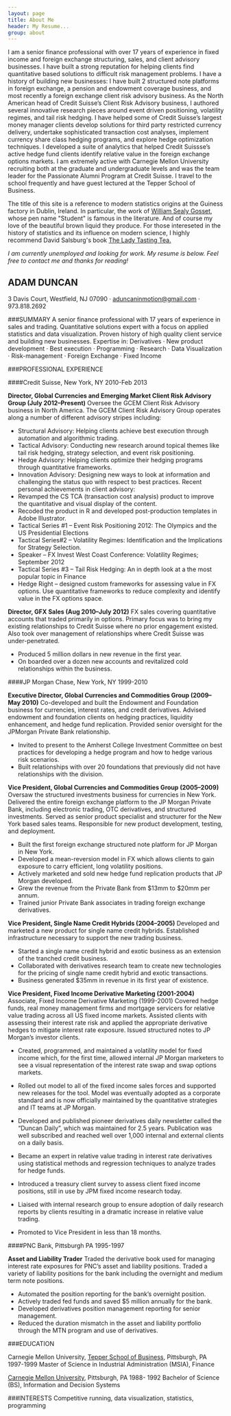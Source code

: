 ```yaml
---
layout: page
title: About Me
header: My Resume...
group: about
---
```


I am a senior finance professional with over 17 years of experience in fixed income and foreign exchange structuring, sales, and client advisory businesses. I have built a strong reputation for helping clients find quantitative based solutions to difficult risk management problems. I have a history of building new businesses: I have built 2 structured note platforms in foreign exchange, a pension and endowment coverage business, and most recently a foreign exchange client risk advisory business. As the North American head of Credit Suisse’s Client Risk Advisory business, I authored several innovative research pieces around event driven positioning, volatility regimes, and tail risk hedging. I have helped some of Credit Suisse’s largest money manager clients develop solutions for third party restricted currency delivery, undertake sophisticated transaction cost analyses, implement currency share class hedging programs, and explore hedge optimization techniques. I developed a suite of analytics that helped Credit Suissse’s active hedge fund clients identify relative value in the foreign exchange options markets. I am extremely active with Carnegie Mellon University recruiting both at the graduate and undergraduate levels and was the team leader for the Passionate Alumni Program at Credit Suisse. I travel to the school frequently and have guest lectured at the Tepper School of Business.

The title of this site is a reference to modern statistics origins at the Guiness factory in Dublin, Ireland. In particular, the
work of [William Sealy Gosset](http://en.wikipedia.org/wiki/William_Sealy_Gosset), whose pen name "Student" is famous in the literature.  And of course my love of the beautiful brown liquid they produce. For those intereseted in the history of statistics and its
influence on modern science, I highly recommend David Salsburg's book [The Lady Tasting Tea.](http://www.amazon.com/dp/0805071342/?tag=googhydr-20&hvadid=7782417427&hvpos=1t1&hvexid=&hvnetw=g&hvrand=2033946875574972504&hvpone=12.91&hvptwo=&hvqmt=b&ref=pd_sl_7e3tmf0o8p_b)

*I am currently unemployed and looking for work. My resume is below. Feel free to contact me and thanks for reading!*



## ADAM DUNCAN
3 Davis Court, Westfield, NJ  07090 · aduncaninmotion@gmail.com · 973.818.2692
 
###SUMMARY
A senior finance professional with 17 years of experience in sales and trading.  Quantitative solutions expert with a focus on applied statistics and data visualization.  Proven history of high quality client service and building new businesses.
Expertise in: Derivatives · New product development · Best execution · Programming · Research · Data Visualization  · Risk-management · Foreign Exchange · Fixed Income
 
 

###PROFESSIONAL EXPERIENCE
 

####Credit Suisse, New York, NY   2010-Feb 2013
 
**Director, Global Currencies and Emerging Market Client Risk Advisory Group (July 2012–Present)**
Oversee the GCEM Client Risk Advisory business in North America. The GCEM Client Risk Advisory Group operates along a number of different advisory stripes including:
* Structural Advisory: Helping clients achieve best execution through automation and algorithmic trading.
* Tactical Advisory: Conducting new research around topical themes like tail risk hedging, strategy selection, and event risk positioning.
* Hedge Advisory: Helping clients optimize their hedging programs through quantitative frameworks.
* Innovation Advisory: Designing new ways to look at information and challenging the status quo with respect to best practices.
Recent personal achievements in client advisory:
* Revamped the CS TCA (transaction cost analysis) product to improve the quantitative and visual display of the content.
* Recoded the product in R and developed post-production templates in Adobe Illustrator.
* Tactical Series #1 – Event Risk Positioning 2012: The Olympics and the US Presidential Elections
* Tactical Series#2 – Volatility Regimes: Identification and the Implications for Strategy Selection.
* Speaker – FX Invest West Coast Conference: Volatility Regimes; September 2012
* Tactical Series #3 – Tail Risk Hedging: An in depth look at a the most popular topic in Finance
* Hedge Right – designed custom frameworks for assessing value in FX options. Use quantitative frameworks to reduce complexity and identify value in the FX options space.
 
**Director, GFX Sales (Aug 2010–July 2012)**
FX sales covering quantitative accounts that traded primarily in options. Primary focus was to bring my existing relationships to Credit Suisse where no prior engagement existed. Also took over management of relationships where Credit Suisse was under-penetrated. 
* Produced 5 million dollars in new revenue in the first year.
* On boarded over a dozen new accounts and revitalized cold relationships within the business.
 

####JP Morgan Chase, New York, NY 1999-2010
 

**Executive Director, Global Currencies and Commodities Group (2009–May 2010)**
Co-developed and built the Endowment and Foundation business for currencies, interest rates, and credit derivatives.  Advised endowment and foundation clients on hedging practices, liquidity enhancement, and hedge fund replication.  Provided senior oversight for the JPMorgan Private Bank relationship.
* Invited to present to the Amherst College Investment Committee on best practices for developing a hedge program and how to hedge various risk scenarios.
* Built relationships with over 20 foundations that previously did not have relationships with the division.
 
**Vice President, Global Currencies and Commodities Group (2005–2009)**
Oversaw the structured investments business for currencies in New York.  Delivered the entire foreign exchange platform to the JP Morgan Private Bank, including electronic trading, OTC derivatives, and structured investments.  Served as senior product specialist and structurer for the New York based sales teams.  Responsible for new product development, testing, and deployment.
* Built the first foreign exchange structured note platform for JP Morgan in New York.
* Developed a mean-reversion model in FX which allows clients to gain exposure to carry efficient, long volatility positions.
* Actively marketed and sold new hedge fund replication products that JP Morgan developed.
* Grew the revenue from the Private Bank from $13mm to $20mm per annum.
* Trained junior Private Bank associates in trading foreign exchange derivatives.  
 
**Vice President, Single Name Credit Hybrids (2004–2005)**
Developed and marketed a new product for single name credit hybrids.  Established infrastructure necessary to support the new trading business.  
* Started a single name credit hybrid and exotic business as an extension of the tranched credit business.
* Collaborated with derivatives research team to create new technologies for the pricing of single name credit hybrid and exotic transactions.
* Business generated $35mm in revenue in its first year of existence.
 
**Vice President, Fixed Income Derivative Marketing (2001-2004)**
Associate, Fixed Income Derivative Marketing (1999-2001)
Covered hedge funds, real money management firms and mortgage servicers for relative value trading across all US fixed income markets. Assisted clients with assessing their interest rate risk and applied the appropriate derivative hedges to mitigate interest rate exposure. Issued structured notes to JP Morgan’s investor clients.  
* Created, programmed, and maintained a volatility model for fixed income which, for the first time, allowed internal JP Morgan marketers to see a visual representation of the interest rate swap and swap options markets.
* Rolled out model to all of the fixed income sales forces and supported new releases for the tool.  Model was eventually adopted as a corporate standard and is now officially maintained by the quantitative strategies and IT teams at JP Morgan.
* Developed and published pioneer derivatives daily newsletter called the “Duncan Daily”, which was maintained for 2.5 years.  Publication was well subscribed and reached well over 1,000 internal and external clients on a daily basis.
* Became an expert in relative value trading in interest rate derivatives using statistical methods and regression techniques to analyze trades for hedge funds.  
 
* Introduced a treasury client survey to assess client fixed income positions, still in use by JPM fixed income research today.
* Liaised with internal research group to ensure adoption of daily research reports by clients resulting in a dramatic increase in relative value trading.
* Promoted to Vice President in less than 18 months.  
 
####PNC Bank, Pittsburgh PA  1995-1997
 

**Asset and Liability Trader**
Traded the derivative book used for managing interest rate exposures for PNC’s asset and liability positions.  Traded a variety of liability positions for the bank including the overnight and medium term note positions.  
* Automated the position reporting for the bank’s overnight position.
* Actively traded fed funds and saved $5 million annually for the bank.
* Developed derivatives position management reporting for senior management.
* Reduced the duration mismatch in the asset and liability portfolio through the MTN program and use of derivatives.
 

###EDUCATION        

Carnegie Mellon University, [Tepper School of Business](http://www.tepper.cmu.edu/index.aspx), Pittsburgh, PA  1997-1999
Master of Science in Industrial Administration (MSIA), Finance  
                  
[Carnegie Mellon University](http://www.cmu.edu/index.shtml), Pittsburgh, PA 1988- 1992
Bachelor of Science (BS), Information and Decision Systems  
 

###INTERESTS
Competitive running, data visualization, statistics, programming